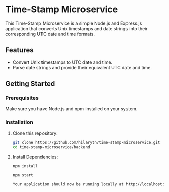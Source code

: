 # Time-Stamp Microservice

This Time-Stamp Microservice is a simple Node.js and Express.js application that converts Unix timestamps and date strings into their corresponding UTC date and time formats.


## Features

- Convert Unix timestamps to UTC date and time.
- Parse date strings and provide their equivalent UTC date and time.

## Getting Started

### Prerequisites

Make sure you have Node.js and npm installed on your system.

### Installation

1. Clone this repository:

   ```bash
   git clone https://github.com/hilarytn/time-stamp-microservice.git
   cd time-stamp-microservice/backend

2. Install Dependencies:

    ```bash
    npm install

    npm start

   Your application should now be running locally at http://localhost:3000. You can access it in your web browser.